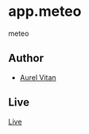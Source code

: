 # app.meteo
meteo

## Author

- [Aurel Vitan](https://github.com/AurelVtn)

## Live

[Live](https://aurelvtn.github.io/app.meteo/)

